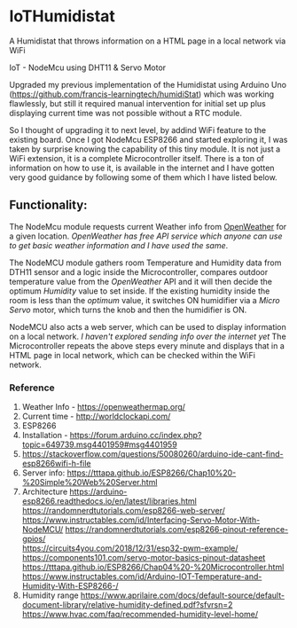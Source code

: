 # IoTHumidistat
A Humidistat that throws information on a HTML page in a local network via WiFi 

IoT - NodeMcu using DHT11 &amp; Servo Motor

Upgraded my previous implementation of the Humidistat using Arduino Uno (https://github.com/francis-learningtech/humidiStat) which was working flawlessly, but still it required manual intervention for initial set up plus displaying current time was not possible without a RTC module. 

So I thought of upgrading it to next level, by addind WiFi feature to the existing board. Once I got NodeMcu ESP8266 and started exploring it, I was taken by surprise knowing the capability of this tiny module. It is not just a WiFi extension, it is a complete Microcontroller itself. 
There is a ton of information on how to use it, is available in the internet and I have gotten very good guidance by following some of them which I have listed below. 

## Functionality:
The NodeMcu module requests current Weather info from [OpenWeather](https://openweathermap.org/) for a given location. _OpenWeather has free API service which anyone can use to get basic weather information and I have used the same_.

The NodeMCU module gathers room Temperature and Humidity data from DTH11 sensor and a logic inside the Microcontroller, compares outdoor temperature value from the _OpenWeather_ API and it will then decide the optimum *Humidity* value to set inside. 
If the existing humidity inside the room is less than the _optimum_ value, it switches ON humidifier via a _Micro Servo_ motor, which turns the knob and then the humidifier is ON. 

NodeMCU also acts a web server, which can be used to display information on a local network. _I haven't explored sending info over the internet yet_ 
The Microcontroller repeats the above steps every minute and displays that in a HTML page in local network, which can be checked within the WiFi network. 

### Reference 
1. Weather Info - https://openweathermap.org/
2. Current time - http://worldclockapi.com/
3. ESP8266
  1. Installation - https://forum.arduino.cc/index.php?topic=649739.msg4401959#msg4401959
  2. https://stackoverflow.com/questions/50080260/arduino-ide-cant-find-esp8266wifi-h-file
  3. Server info: 
        https://tttapa.github.io/ESP8266/Chap10%20-%20Simple%20Web%20Server.html
  4. Architecture 
        https://arduino-esp8266.readthedocs.io/en/latest/libraries.html
        https://randomnerdtutorials.com/esp8266-web-server/        
        https://www.instructables.com/id/Interfacing-Servo-Motor-With-NodeMCU/
        https://randomnerdtutorials.com/esp8266-pinout-reference-gpios/       
        https://circuits4you.com/2018/12/31/esp32-pwm-example/
        https://components101.com/servo-motor-basics-pinout-datasheet
        https://tttapa.github.io/ESP8266/Chap04%20-%20Microcontroller.html
        https://www.instructables.com/id/Arduino-IOT-Temperature-and-Humidity-With-ESP8266-/
5. Humidity range
    https://www.aprilaire.com/docs/default-source/default-document-library/relative-humidity-defined.pdf?sfvrsn=2
    https://www.hvac.com/faq/recommended-humidity-level-home/     
